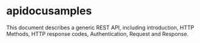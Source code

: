 # apidocusamples

This document describes a generic REST API, including introduction, HTTP Methods, HTTP response codes, Authentication, Request and Response.

